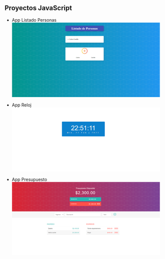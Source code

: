 ## Proyectos JavaScript

* App Listado Personas ![Listado Personas](https://github.com/Castillo3004/Portafolio/blob/main/recursos%20portafolio/imagenes/Screenshot_434.png)

* App Reloj ![Reloj](https://github.com/Castillo3004/Portafolio/blob/main/recursos%20portafolio/imagenes/Screenshot_433.png)

* App Presupuesto ![Presupuesto](https://github.com/Castillo3004/Portafolio/blob/main/recursos%20portafolio/imagenes/Screenshot_432.png)

